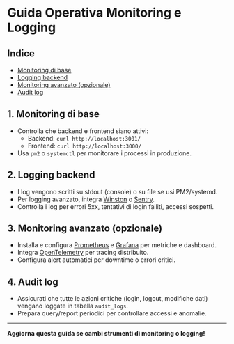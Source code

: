 # Guida Operativa Monitoring e Logging

## Indice
- [Monitoring di base](#1-monitoring-di-base)
- [Logging backend](#2-logging-backend)
- [Monitoring avanzato (opzionale)](#3-monitoring-avanzato-opzionale)
- [Audit log](#4-audit-log)

## 1. Monitoring di base

- Controlla che backend e frontend siano attivi:
  - Backend: `curl http://localhost:3001/`
  - Frontend: `curl http://localhost:3000/`
- Usa `pm2` o `systemctl` per monitorare i processi in produzione.

## 2. Logging backend

- I log vengono scritti su stdout (console) o su file se usi PM2/systemd.
- Per logging avanzato, integra [Winston](https://github.com/winstonjs/winston) o [Sentry](https://sentry.io/).
- Controlla i log per errori 5xx, tentativi di login falliti, accessi sospetti.

## 3. Monitoring avanzato (opzionale)

- Installa e configura [Prometheus](https://prometheus.io/) e [Grafana](https://grafana.com/) per metriche e dashboard.
- Integra [OpenTelemetry](https://opentelemetry.io/) per tracing distribuito.
- Configura alert automatici per downtime o errori critici.

## 4. Audit log

- Assicurati che tutte le azioni critiche (login, logout, modifiche dati) vengano loggate in tabella `audit_logs`.
- Prepara query/report periodici per controllare accessi e anomalie.

---

**Aggiorna questa guida se cambi strumenti di monitoring o logging!** 